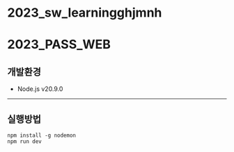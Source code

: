 # 2023_sw_learningghjmnh
# 2023_PASS_WEB
## 개발환경
* Node.js v20.9.0
---
## 실행방법
```
npm install -g nodemon
npm run dev
```
